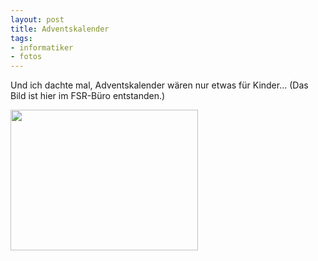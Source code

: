```yaml
--- 
layout: post
title: Adventskalender
tags: 
- informatiker
- fotos
---
```

Und ich dachte mal, Adventskalender wären nur etwas für Kinder...
(Das Bild ist hier im FSR-Büro entstanden.)

<a href="http://blog.fabianonline.deturbo.paulstamatiou.com/uploads/2008/12/l-640-480-38bdc579-6c01-4e4c-a28d-21a4db58f73c.jpeg"><img class="alignnone size-full wp-image-364" src="http://blog.fabianonline.deturbo.paulstamatiou.com/uploads/2008/12/l-640-480-38bdc579-6c01-4e4c-a28d-21a4db58f73c.jpeg" alt="" width="300" height="225" /></a>
